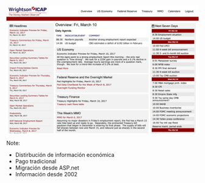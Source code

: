 ![alt text](images/wrightson.png)

Note:
* Distirbución de información económica
* Pago tradicional
* Migración desde ASP.net
* Información desde 2002